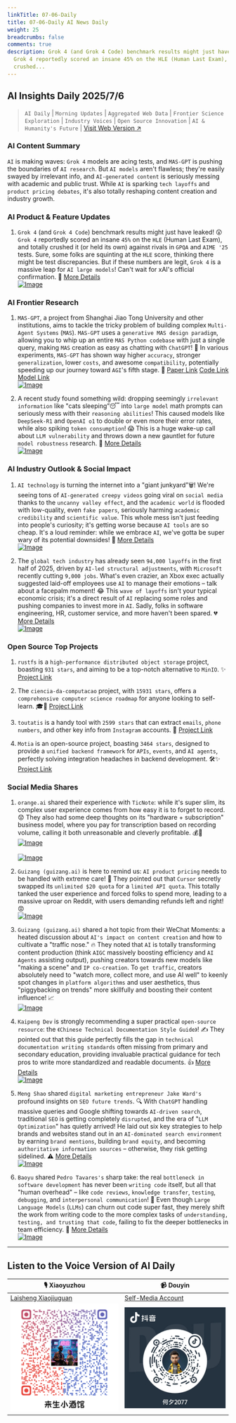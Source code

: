 ```yaml
---
linkTitle: 07-06-Daily
title: 07-06-Daily AI News Daily
weight: 25
breadcrumbs: false
comments: true
description: Grok 4 (and Grok 4 Code) benchmark results might just have leaked! 😲
  Grok 4 reportedly scored an insane 45% on the HLE (Human Last Exam), and totally
  crushed...
---
```

## AI Insights Daily 2025/7/6

> `AI Daily` | `Morning Updates` | `Aggregated Web Data` | `Frontier Science Exploration` | `Industry Voices` | `Open Source Innovation` | `AI & Humanity's Future` | [Visit Web Version ↗️](https://ai.hubtoday.app/)

### AI Content Summary

`AI` is making waves: `Grok 4` models are acing tests, and `MAS-GPT` is pushing the boundaries of `AI research`. But `AI models` aren't flawless; they're easily swayed by irrelevant info, and `AI-generated content` is seriously messing with academic and public trust. While `AI` is sparking `tech layoffs` and `product pricing debates`, it's also totally reshaping content creation and industry growth.

### AI Product & Feature Updates

1.  `Grok 4` (and `Grok 4 Code`) benchmark results might just have leaked! 😲 `Grok 4` reportedly scored an insane `45%` on the `HLE` (Human Last Exam), and totally crushed it (or held its own) against rivals in `GPQA` and `AIME '25` tests. Sure, some folks are squinting at the `HLE` score, thinking there might be test discrepancies. But if these numbers are legit, `Grok 4` is a massive leap for `AI large models`! Can't wait for xAI's official confirmation. 🚀 [More Details](https://www.jiqizhixin.com/articles/2025-07-05-3)
    <br/> [![Image](https://raw.githubusercontent.com/justlovemaki/imagehub/refs/heads/main/images/2025/07/news_01k022x081fajbm9e9tpd2ycvx.avif "Grok 4 Benchmark Results")](https://raw.githubusercontent.com/justlovemaki/imagehub/refs/heads/main/images/2025/07/news_01k022x081fajbm9e9tpd2ycvx.avif) <br/>

### AI Frontier Research

1.  `MAS-GPT`, a project from Shanghai Jiao Tong University and other institutions, aims to tackle the tricky problem of building complex `Multi-Agent Systems` (`MAS`). `MAS-GPT` uses a `generative MAS design paradigm`, allowing you to whip up an entire `MAS Python codebase` with just a single query, making `MAS` creation as easy as chatting with `ChatGPT`! 🤩 In various experiments, `MAS-GPT` has shown way higher `accuracy`, stronger `generalization`, lower `costs`, and awesome `compatibility`, potentially speeding up our journey toward `AGI`'s fifth stage. 🚀 [Paper Link](https://arxiv.org/abs/2503.03686) [Code Link](https://github.com/MASWorks/MAS-GPT) [Model Link](https://huggingface.co/MASWorks/MAS-GPT-32B)
    <br/> [![Image](https://raw.githubusercontent.com/justlovemaki/imagehub/refs/heads/main/images/2025/07/news_01k022x1rjfb79fm5xqm60pe30.avif "MAS-GPT Project Advantages Comparison")](https://raw.githubusercontent.com/justlovemaki/imagehub/refs/heads/main/images/2025/07/news_01k022x1rjfb79fm5xqm60pe30.avif) <br/>

2.  A recent study found something wild: dropping seemingly `irrelevant information` like "cats sleeping”😴 into `large model` math prompts can seriously mess with their `reasoning abilities`! This caused models like `DeepSeek-R1` and `OpenAI o1` to double or even more their error rates, while also spiking `token consumption`! 😱 This is a huge wake-up call about `LLM vulnerability` and throws down a new gauntlet for future `model robustness` research. 🤔 [More Details](https://mp.weixin.qq.com/s?__biz=MzIzNjc1NzUzMw==&mid=2247808013&idx=1&sn=272e54ef1f178a2887c268ce178c4c13)
    <br/> [![Image](https://raw.githubusercontent.com/justlovemaki/imagehub/refs/heads/main/images/2025/07/news_01k022x32we42bsh86ekajn8pn.avif "LLM Robustness Research Challenges")](https://raw.githubusercontent.com/justlovemaki/imagehub/refs/heads/main/images/2025/07/news_01k022x32we42bsh86ekajn8pn.avif) <br/>

### AI Industry Outlook & Social Impact

1.  `AI technology` is turning the internet into a "giant junkyard”🗑️! We're seeing tons of `AI-generated creepy videos` going viral on `social media` thanks to the `uncanny valley effect`, and the `academic world` is flooded with low-quality, even `fake papers`, seriously harming `academic credibility` and `scientific value`. This whole mess isn't just feeding into people's curiosity; it's getting worse because `AI tools` are so cheap. It's a loud reminder: while we embrace `AI`, we've gotta be super wary of its potential downsides! 🚨 [More Details](https://www.jiqizhixin.com/articles/2025-07-05-5)
    <br/> [![Image](https://raw.githubusercontent.com/justlovemaki/imagehub/refs/heads/main/images/2025/07/news_01k022x5paecs91yg5zj0vxzxp.avif "AI-Generated Weird Videos Spreading")](https://raw.githubusercontent.com/justlovemaki/imagehub/refs/heads/main/images/2025/07/news_01k022x5paecs91yg5zj0vxzxp.avif) <br/>

2.  The `global tech industry` has already seen `94,000 layoffs` in the first half of 2025, driven by `AI-led structural adjustments`, with `Microsoft` recently cutting `9,000 jobs`. What's even crazier, an Xbox exec actually suggested laid-off employees use `AI` to manage their emotions – talk about a facepalm moment! 😂 This `wave of layoffs` isn't your typical economic crisis; it's a direct result of `AI` replacing some roles and pushing companies to invest more in `AI`. Sadly, folks in software engineering, HR, customer service, and more haven't been spared. 💔 [More Details](https://mp.weixin.qq.com/s?__biz=MzI3MTA0MTk1MA==&mid=2652607008&idx=1&sn=f4eaf35d3c648f6182f0049eeef9b758)
    <br/> [![Image](https://raw.githubusercontent.com/justlovemaki/imagehub/refs/heads/main/images/2025/07/news_01k022x764ett8cy5rywp2k3a7.avif "AI-Driven Tech Industry Layoffs")](https://raw.githubusercontent.com/justlovemaki/imagehub/refs/heads/main/images/2025/07/news_01k022x764ett8cy5rywp2k3a7.avif) <br/>

### Open Source Top Projects

1.  `rustfs` is a `high-performance distributed object storage` project, boasting `931 stars`, and aiming to be a top-notch alternative to `MinIO`. ✨ [Project Link](https://github.com/rustfs/rustfs)

2.  The `ciencia-da-computacao` project, with `15931 stars`, offers a `comprehensive computer science roadmap` for anyone looking to self-learn. 🎓🚀 [Project Link](https://github.com/Universidade-Livre/ciencia-da-computacao)

3.  `toutatis` is a handy tool with `2599 stars` that can extract `emails`, `phone numbers`, and other key info from `Instagram` accounts. 🤫 [Project Link](https://github.com/megadose/toutatis)

4.  `Motia` is an open-source project, boasting `3464 stars`, designed to provide a `unified backend framework` for `APIs`, `events`, and `AI agents`, perfectly solving integration headaches in backend development. 🛠️✨ [Project Link](https://github.com/MotiaDev/motia)

### Social Media Shares

1.  `orange.ai` shared their experience with `TicNote`: while it's super slim, its complex user experience comes from how easy it is to forget to record. 😟 They also had some deep thoughts on its "hardware + subscription" business model, where you pay for transcription based on recording volume, calling it both unreasonable and cleverly profitable. 💰🤔
    <br/> [![Image](https://raw.githubusercontent.com/justlovemaki/imagehub/refs/heads/main/images/2025/07/news_01k022xa58e5cat0wkae4hr7r0.avif "TicNote Slim Design")](https://raw.githubusercontent.com/justlovemaki/imagehub/refs/heads/main/images/2025/07/news_01k022xa58e5cat0wkae4hr7r0.avif) <br/>
    <br/> [![Image](https://raw.githubusercontent.com/justlovemaki/imagehub/refs/heads/main/images/2025/07/news_01k022xdc2f2wrmww7m6pqa7bk.avif "TicNote Recording Feature")](https://raw.githubusercontent.com/justlovemaki/imagehub/refs/heads/main/images/2025/07/news_01k022xdc2f2wrmww7m6pqa7bk.avif) <br/>

2.  `Guizang (guizang.ai)` is here to remind us: `AI product pricing` needs to be handled with extreme care! 📢 They pointed out that `Cursor` secretly swapped its `unlimited $20 quota` for a `limited API quota`. This totally tanked the user experience and forced folks to spend more, leading to a massive uproar on Reddit, with users demanding refunds left and right! 😡
    <br/> [![Image](https://raw.githubusercontent.com/justlovemaki/imagehub/refs/heads/main/images/2025/07/news_01k022xfjsf2c8hghddgrr5z7r.avif "Cursor Product Pricing Controversy")](https://raw.githubusercontent.com/justlovemaki/imagehub/refs/heads/main/images/2025/07/news_01k022xfjsf2c8hghddgrr5z7r.avif) <br/>

3.  `Guizang (guizang.ai)` shared a hot topic from their WeChat Moments: a heated discussion about `AI's impact on content creation` and how to cultivate a "traffic nose." 🔥 They noted that `AI` is totally transforming content production (think `AIGC` massively boosting efficiency and `AI Agents` assisting output), pushing creators towards new models like "making a scene" and `IP co-creation`. To `get traffic`, creators absolutely need to "watch more, collect more, and use AI well" to keenly spot changes in `platform algorithms` and user aesthetics, thus "piggybacking on trends" more skillfully and boosting their content influence! 📈
    <br/> [![Image](https://raw.githubusercontent.com/justlovemaki/imagehub/refs/heads/main/images/2025/07/news_01k022xhyre7atrayydbg4sv0e.avif "AI Impact on Content Creation")](https://raw.githubusercontent.com/justlovemaki/imagehub/refs/heads/main/images/2025/07/news_01k022xhyre7atrayydbg4sv0e.avif) <br/>

4.  `Kaipeng Dev` is strongly recommending a super practical `open-source resource`: the `《Chinese Technical Documentation Style Guide》`! ✍️ They pointed out that this guide perfectly fills the gap in `technical documentation writing standards` often missing from primary and secondary education, providing invaluable practical guidance for tech pros to write more standardized and readable documents. 👍 [More Details](https://m.okjike.com/originalPosts/686890634618c88abfcc3761)
    <br/> [![Image](https://cdnv2.ruguoapp.com/FvDm4UbL5sWjaNfVdh1NZw-I57kXv3.png "Chinese Technical Documentation Style Guide")](https://cdnv2.ruguoapp.com/FvDm4UbL5sWjaNfVdh1NZw-I57kXv3.png) <br/>

5.  `Meng Shao` shared `digital marketing entrepreneur Jake Ward's` profound insights on `SEO future trends`. 🔍 With `ChatGPT` handling massive queries and Google shifting towards `AI-driven search`, traditional `SEO` is getting completely `disrupted`, and the era of "`LLM Optimization`" has quietly arrived! He laid out six key strategies to help brands and websites stand out in an `AI-dominated search environment` by earning `brand mentions`, building `brand equity`, and becoming `authoritative information sources` – otherwise, they risk getting sidelined. ⚠️ [More Details](https://x.com/shao__meng/status/1941297172986855492)
    <br/> [![Image](https://raw.githubusercontent.com/justlovemaki/imagehub/refs/heads/main/images/2025/07/news_01k022xm6cey1b6e2pk8nbwrp2.avif "SEO Future Trends and LLM Optimization")](https://raw.githubusercontent.com/justlovemaki/imagehub/refs/heads/main/images/2025/07/news_01k022xm6cey1b6e2pk8nbwrp2.avif) <br/>

6.  `Baoyu` shared `Pedro Tavares's` sharp take: the real `bottleneck in software development` has never been `writing code` itself, but all that "human overhead" – like `code reviews`, `knowledge transfer`, `testing`, `debugging`, and `interpersonal communication`! 🤯 Even though `Large Language Models` (`LLMs`) can churn out code super fast, they merely shift the work from writing code to the more complex tasks of `understanding, testing, and trusting that code`, failing to fix the deeper bottlenecks in team efficiency. 🤔 [More Details](https://x.com/dotey/status/1941247337625498002)
    <br/> [![Image](https://raw.githubusercontent.com/justlovemaki/imagehub/refs/heads/main/images/2025/07/news_01k022xnwxe43bgfpx7gh7bwpe.avif "True Bottlenecks in Software Development")](https://raw.githubusercontent.com/justlovemaki/imagehub/refs/heads/main/images/2025/07/news_01k022xnwxe43bgfpx7gh7bwpe.avif) <br/>

---

## Listen to the Voice Version of AI Daily

| 🎙️ **Xiaoyuzhou** | 📹 **Douyin** |
| --- | --- |
| [Laisheng Xiaojiuguan](https://www.xiaoyuzhoufm.com/podcast/683c62b7c1ca9cf575a5030e) | [Self-Media Account](https://www.douyin.com/user/MS4wLjABAAAAwpwqPQlu38sO38VyWgw9ZjDEnN4bMR5j8x111UxpseHR9DpB6-CveI5KRXOWuFwG) |
| ![Xiaojiuguan](https://raw.githubusercontent.com/justlovemaki/imagehub/refs/heads/main/logo/f959f7984e9163fc50d3941d79a7f262.md.png) | ![Intelligence Station](https://raw.githubusercontent.com/justlovemaki/imagehub/refs/heads/main/logo/7fc30805eeb831e1e2baa3a240683ca3.md.png) |